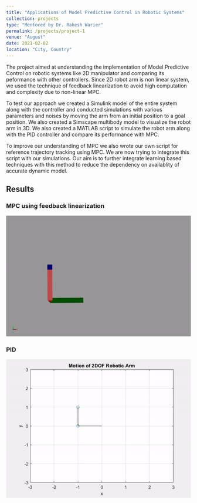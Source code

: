 ```yaml
---
title: "Applications of Model Predictive Control in Robotic Systems"
collection: projects
type: "Mentored by Dr. Rakesh Warier"
permalink: /projects/project-1
venue: "August"
date: 2021-02-02
location: "City, Country"
---
```


The project aimed at understanding the implementation of Model Predictive Control on robotic systems like 2D manipulator and comparing its peformance with other controllers. Since 2D robot arm is non linear system, we used the technique of feedback linearization to avoid high computation and complexity due to non-linear MPC. 

To test our approach we created a Simulink model of the entire system along with the controller and conducted simulations with various parameters and noises by moving the arm from an initial position to a goal position. We also created a Simscape multibody model to visualize the robot arm in 3D. We also created a MATLAB script to simulate the robot arm along with the PID controller and compare its performance with MPC.

To improve our understanding of MPC we also wrote our own script for reference trajectory tracking using MPC. We are now trying to integrate this script with our simulations. Our aim is to further integrate learning based techniques with this method to reduce the dependency on availablity of accurate dynamic model. 

## Results
### MPC using feedback linearization
![Simulation in simscape multibody](/images/ARM_MPC.gif)<br>

### PID 
![PID controller for 2D robot arm](/images/PID.gif)<br>



